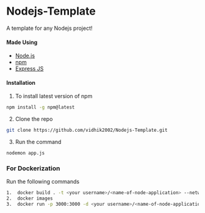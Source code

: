 # Nodejs-Template

A template for any Nodejs project!

#### Made Using
- [Node.js](https://nodejs.org/en/)
- [npm](https://www.npmjs.com/)
- [Express JS](https://expressjs.com/)

#### Installation
1. To install latest version of npm
```sh
npm install -g npm@latest
```
2. Clone the repo
```sh
git clone https://github.com/vidhik2002/Nodejs-Template.git
```
3. Run the command
```
nodemon app.js
```
### For Dockerization
Run the following commands
```sh
1.  docker build . -t <your username>/<name-of-node-application> --network=host
2.  docker images
3.  docker run -p 3000:3000 -d <your username>/<name-of-node-application>
```
